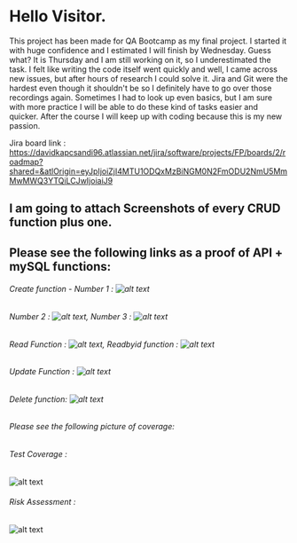 # Hello Visitor.
This project has been made for QA Bootcamp as my final project.
I started it with huge confidence and I estimated I will finish by Wednesday. Guess what? It is Thursday and I am still working on it, so I underestimated the task.
I felt like writing the code itself went quickly and well, I came across new issues, but after hours of research I could solve it.
Jira and Git were the hardest even though it shouldn't be so I definitely have to go over those recordings again.
Sometimes I had to look up even basics, but I am sure with more practice I will be able to do these kind of tasks easier and quicker. After the course I will keep up with coding because this is my new passion.

Jira board link : https://davidkapcsandi96.atlassian.net/jira/software/projects/FP/boards/2/roadmap?shared=&atlOrigin=eyJpIjoiZjI4MTU1ODQxMzBiNGM0N2FmODU2NmU5MmMwMWQ3YTQiLCJwIjoiaiJ9

## I am going to attach Screenshots of every CRUD function plus one.

## Please see the following links as a proof of API + mySQL functions:

###### Create function - Number 1 : ![alt text](https://i.imgur.com/sS9uEHf.png) 
###### Number 2 : ![alt text](https://i.imgur.com/hhB3jQZ.png), Number 3 : ![alt text](https://i.imgur.com/yfCHPdD.png)

###### Read Function : ![alt text](https://i.imgur.com/XLWd1uW.png), Readbyid function : ![alt text](https://i.imgur.com/P4eSkgZ.png)

###### Update Function : ![alt text](https://i.imgur.com/Ohrzvx6.png)

###### Delete function: ![alt text](https://i.imgur.com/fOMINXo.png)

###### Please see the following picture of coverage:

###### Test Coverage : 
![alt text](https://i.imgur.com/KcFvRc0.jpg)


###### Risk Assessment : 
![alt text](https://i.imgur.com/ofLxQu2.png)
